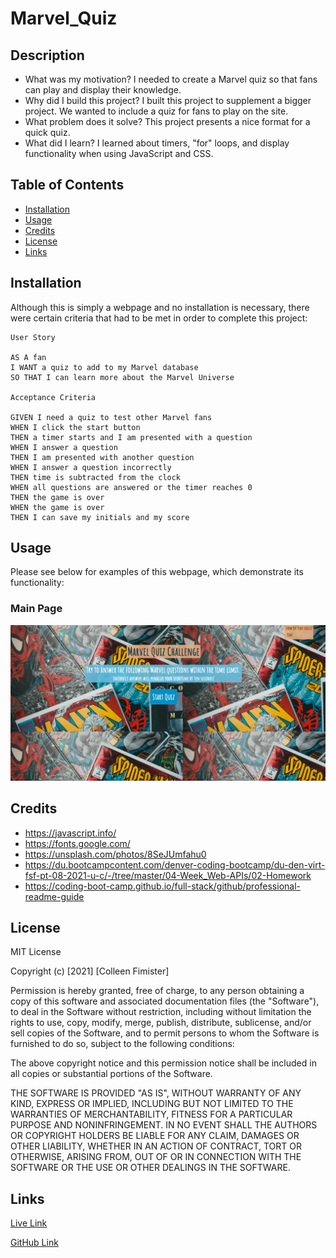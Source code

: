 # Marvel_Quiz

## Description

- What was my motivation? I needed to create a Marvel quiz so that fans can play and display their knowledge.
- Why did I build this project? I built this project to supplement a bigger project. We wanted to include a quiz for fans to play on the site.
- What problem does it solve? This project presents a nice format for a quick quiz.
- What did I learn? I learned about timers, "for" loops, and display functionality when using JavaScript and CSS.

## Table of Contents

- [Installation](#installation)
- [Usage](#usage)
- [Credits](#credits)
- [License](#license)
- [Links](#links)

## Installation

Although this is simply a webpage and no installation is necessary, there were certain criteria that had to be met in order to complete this project:

    User Story

    AS A fan
    I WANT a quiz to add to my Marvel database
    SO THAT I can learn more about the Marvel Universe

    Acceptance Criteria

    GIVEN I need a quiz to test other Marvel fans
    WHEN I click the start button
    THEN a timer starts and I am presented with a question
    WHEN I answer a question
    THEN I am presented with another question
    WHEN I answer a question incorrectly
    THEN time is subtracted from the clock
    WHEN all questions are answered or the timer reaches 0
    THEN the game is over
    WHEN the game is over
    THEN I can save my initials and my score

## Usage
Please see below for examples of this webpage, which demonstrate its functionality:

### Main Page

![1](assets/images/MainPage.png)

## Credits
- https://javascript.info/
- https://fonts.google.com/ 
- https://unsplash.com/photos/8SeJUmfahu0
- https://du.bootcampcontent.com/denver-coding-bootcamp/du-den-virt-fsf-pt-08-2021-u-c/-/tree/master/04-Week_Web-APIs/02-Homework
- https://coding-boot-camp.github.io/full-stack/github/professional-readme-guide


## License
MIT License

Copyright (c) [2021] [Colleen Fimister]

Permission is hereby granted, free of charge, to any person obtaining a copy
of this software and associated documentation files (the "Software"), to deal
in the Software without restriction, including without limitation the rights
to use, copy, modify, merge, publish, distribute, sublicense, and/or sell
copies of the Software, and to permit persons to whom the Software is
furnished to do so, subject to the following conditions:

The above copyright notice and this permission notice shall be included in all
copies or substantial portions of the Software.

THE SOFTWARE IS PROVIDED "AS IS", WITHOUT WARRANTY OF ANY KIND, EXPRESS OR
IMPLIED, INCLUDING BUT NOT LIMITED TO THE WARRANTIES OF MERCHANTABILITY,
FITNESS FOR A PARTICULAR PURPOSE AND NONINFRINGEMENT. IN NO EVENT SHALL THE
AUTHORS OR COPYRIGHT HOLDERS BE LIABLE FOR ANY CLAIM, DAMAGES OR OTHER
LIABILITY, WHETHER IN AN ACTION OF CONTRACT, TORT OR OTHERWISE, ARISING FROM,
OUT OF OR IN CONNECTION WITH THE SOFTWARE OR THE USE OR OTHER DEALINGS IN THE
SOFTWARE.

## Links
[Live Link](https://carlincb.github.io/Marvel_Quiz/)

[GitHub Link](https://github.com/carlincb/Marvel_Quiz)